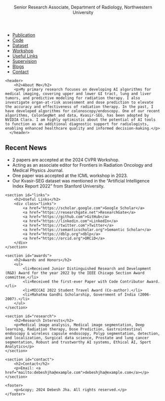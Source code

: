 
<body>
    <header>
        <p>Senior Research Associate, Department of Radiology, Northwestern University</p>
    </header>
    <nav>
        <ul>
            <li><a href="#publication">Publication</a></li>
            <li><a href="#code">Code</a></li>
            <li><a href="#dataset">Dataset</a></li>
            <li><a href="#workshop">Workshop</a></li>
            <li><a href="#links">Useful Links</a></li>
            <li><a href="#supervision">Supervision</a></li>
            <li><a href="#blogs">Blogs</a></li>
            <li><a href="#contact">Contact</a></li>
        </ul>
    </nav>

    <header>
        <h2>About Me</h2>
        <p>My primary research focuses on developing AI algorithms for medical imaging, covering upper and lower GI tract, lung and liver tumors, and predictive modeling for radiation therapy. I also investigate organ-at-risk assessment and dose prediction to elevate the accuracy and effectiveness of radiation therapy. In the past, I have developed algorithms for colonoscopy/endoscopy. One of our recent algorithms, ColonSegNet and data, Kvasir-SEG, has been adopted by NVIDIA Clara. I am highly optimistic about the potential of AI tools to function as an additional diagnostic support for radiologists, enabling enhanced healthcare quality and informed decision-making.</p>
      </header>

<section id="news">
        <h2>Recent News</h2>
        <ul>
            <li>2 papers are accepted at the 2024 CVPR Workshop.</li>
            <li>Acting as an associate editor for Frontiers in Radiation Oncology and Medical Physics Journal.</li>
            <li>One paper was accepted at the ICML workshop in 2023.</li>
            <li>Our Kvasir-SEG dataset was mentioned in the “Artificial Intelligence Index Report 2022” from Stanford University.</li>
        </ul>
    </section>

    <section id="links">
        <h2>Useful Links</h2>
        <div class="links">
            <a href="https://scholar.google.com">Google Scholar</a>
            <a href="https://researchgate.net">ResearchGate</a>
            <a href="https://github.com">GitHub</a>
            <a href="https://linkedin.com">LinkedIn</a>
            <a href="https://twitter.com">Twitter</a>
            <a href="https://semanticscholar.org">Semantic Scholar</a>
            <a href="https://dblp.org">dblp</a>
            <a href="https://orcid.org">ORCiD</a>
        </div>
    </section>

    <section id="awards">
        <h2>Awards and Honors</h2>
        <ul>
            <li>Received Junior Distinguished Research and Development (R&D) Award for the year 2022 by the IEEE Chicago Section Award committee.</li>
            <li>Received the first-ever Paper with Code Contributor Award.</li>
            <li>MICCAI 2022 Student Travel Award (Co-author).</li>
            <li>Mahatma Gandhi Scholarship, Government of India (2006-2007).</li>
        </ul>
    </section>

    <section id="research">
        <h2>Research Interests</h2>
        <p>Medical image analysis, Medical image segmentation, Deep learning, Radiation therapy, Dose Prediction, Gastrointestinal endoscopy & wireless capsule endoscopy, Polyp segmentation, detection, and localization, Surgical data science, Prostate and lung cancer segmentation, Robust and trustworthy AI systems, Ethical AI, Sport Analytics</p>
    </section>

    <section id="contact">
        <h2>Contact</h2>
        <p>Email: <a href="mailto:debeshjha@example.com">debeshjha@example.com</a></p>
    </section>

    <footer>
        <p>&copy; 2024 Debesh Jha. All rights reserved.</p>
    </footer>
</body>
</html>
